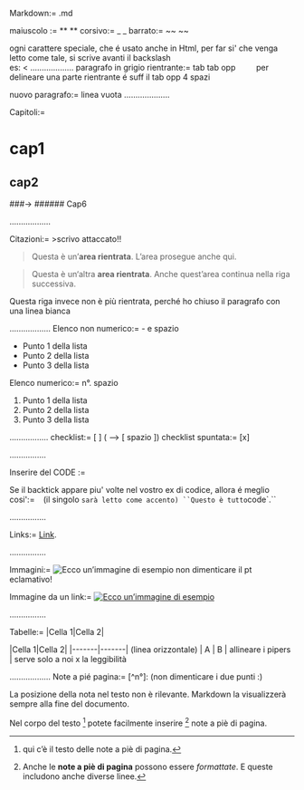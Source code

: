 Markdown:= .md

maiuscolo := **  **
corsivo:= _  _
barrato:= ~~ ~~

ogni carattere speciale, che é usato anche in Html, per far si' che venga letto come tale, si scrive avanti il backslash \
es: \<
 ...................
paragrafo in grigio rientrante:= tab tab   opp ```    ```
per delineare una parte rientrante é suff il tab opp 4 spazi

nuovo paragrafo:= linea vuota
 ....................

Capitoli:=
# cap1
## cap2
###-> ###### Cap6

 ..................

Citazioni:= >scrivo attaccato!!

>Questa è un’**area rientrata**.
>L’area prosegue anche qui.

>Questa è un‘altra **area rientrata**.
Anche quest’area continua nella riga successiva.

Questa riga invece non è più rientrata, perché ho chiuso il paragrafo con una linea bianca

 ..................
Elenco non numerico:= - e spazio
- Punto 1 della lista
- Punto 2 della lista
- Punto 3 della lista

Elenco numerico:= n°. spazio
1. Punto 1 della lista
2. Punto 2 della lista
3. Punto 3 della lista

 .................
checklist:= [ ] ( --> [ spazio ])
checklist spuntata:= [x]

 ................

Inserire del CODE :=  ` `

Se il backtick appare piu' volte nel vostro ex di codice, allora é meglio cosi':= `` `` (il singolo ` sarà letto come accento)
``Questo è tutto `code`.``

 ................

Links:=  [Link](https://example.com/ "Titolo del link opzionale").

 ................

Immagini:= ![Ecco un’immagine di esempio](https://example.com/immagine.jpg) 
non dimenticare il pt eclamativo!

Immagine da un link:= [![Ecco un’immagine di esempio](https://example.com/immagine.jpg)](https://example.com)

 ................

Tabelle:= |Cella 1|Cella 2|

|Cella 1|Cella 2|
|-------|-------|  (linea orizzontale)
|  A    |  B    |  allineare i pipers | serve solo a noi x la leggibilità


 ..................
Note a pié pagina:= [^n°]:   (non dimenticare i due punti :)

La posizione della nota nel testo non è rilevante. Markdown la visualizzerà sempre alla fine del documento.

Nel corpo del testo [^1] potete facilmente inserire [^2] note a piè di pagina.
[^1]: qui c’è il testo delle note a piè di pagina.
[^2]: Anche le **note a piè di pagina** possono essere *formattate*.
E queste includono anche diverse linee.